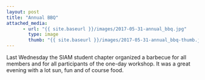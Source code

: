 ```yaml
---
layout: post
title: "Annual BBQ"
attached_media:
      - url: "{{ site.baseurl }}/images/2017-05-31-annual_bbq.jpg"
        type: image
        thumb: "{{ site.baseurl }}/images/2017-05-31-annual_bbq-thumb.jpg"
---
```

Last Wednesday the SIAM student chapter organized a barbecue for all members and for all participants of the one-day workshop. It was a great evening with a lot sun, fun and of course food. 
